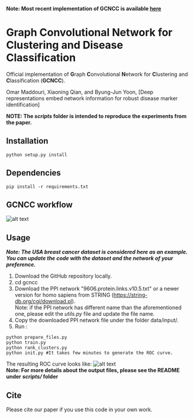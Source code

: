 **Note: Most recent implementation of GCNCC is available [here](https://github.com/omarmaddouri/GCNCC)**
# Graph Convolutional Network for Clustering and Disease Classification

Official implementation of **G**raph **C**onvolutional **N**etwork for **C**lustering and **C**lassification (**GCNCC**).

Omar Maddouri, Xiaoning Qian, and Byung-Jun Yoon, [Deep representations embed network information for robust disease marker identification]

**NOTE: The *scripts* folder is intended to reproduce the experiments from the paper.**

## Installation

```python setup.py install```

## Dependencies

```pip install -r requirements.txt ```

## GCNCC workflow

![alt text](workflow.png)

## Usage
***Note: The USA breast cancer dataset is considered here as an example. You can update the code with the dataset and the network of your preference.***
1) Download the GitHub repository locally.
2) cd gcncc
3) Download the PPI network "9606.protein.links.v10.5.txt" or a newer version for homo sapiens from STRING (https://string-db.org/cgi/download.pl).  
Note: if the PPI network has different name than the aforementioned one, please edit the *utils.py* file and update the file name.
4) Copy the downloaded PPI network file under the folder data/input/.
5) Run :
```
python prepare_files.py
python train.py
python rank_clusters.py
python init.py #It takes few minutes to generate the ROC curve.
```
The resulting ROC curve looks like:
![alt text](scripts/BRC_USA.png)  
**Note: For more details about the output files, please see the README under *scripts/* folder**

## Cite

Please cite our paper if you use this code in your own work.

```

```
